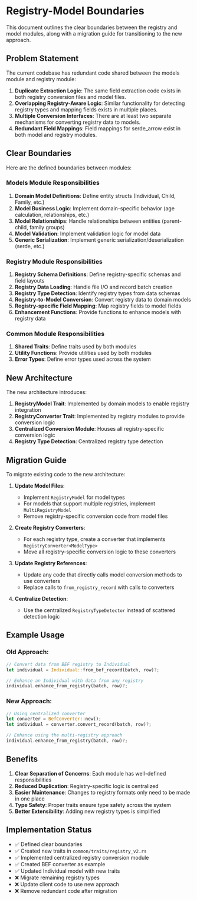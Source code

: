 # Registry-Model Boundaries

This document outlines the clear boundaries between the registry and model modules, along with a migration guide for transitioning to the new approach.

## Problem Statement

The current codebase has redundant code shared between the models module and registry module:

1. **Duplicate Extraction Logic**: The same field extraction code exists in both registry conversion files and model files.
2. **Overlapping Registry-Aware Logic**: Similar functionality for detecting registry types and mapping fields exists in multiple places.
3. **Multiple Conversion Interfaces**: There are at least two separate mechanisms for converting registry data to models.
4. **Redundant Field Mappings**: Field mappings for serde_arrow exist in both model and registry modules.

## Clear Boundaries

Here are the defined boundaries between modules:

### Models Module Responsibilities
1. **Domain Model Definitions**: Define entity structs (Individual, Child, Family, etc.)
2. **Model Business Logic**: Implement domain-specific behavior (age calculation, relationships, etc.)
3. **Model Relationships**: Handle relationships between entities (parent-child, family groups)
4. **Model Validation**: Implement validation logic for model data
5. **Generic Serialization**: Implement generic serialization/deserialization (serde, etc.)

### Registry Module Responsibilities
1. **Registry Schema Definitions**: Define registry-specific schemas and field layouts
2. **Registry Data Loading**: Handle file I/O and record batch creation
3. **Registry Type Detection**: Identify registry types from data schemas
4. **Registry-to-Model Conversion**: Convert registry data to domain models
5. **Registry-specific Field Mapping**: Map registry fields to model fields
6. **Enhancement Functions**: Provide functions to enhance models with registry data

### Common Module Responsibilities
1. **Shared Traits**: Define traits used by both modules
2. **Utility Functions**: Provide utilities used by both modules
3. **Error Types**: Define error types used across the system

## New Architecture

The new architecture introduces:

1. **RegistryModel Trait**: Implemented by domain models to enable registry integration
2. **RegistryConverter Trait**: Implemented by registry modules to provide conversion logic
3. **Centralized Conversion Module**: Houses all registry-specific conversion logic
4. **Registry Type Detection**: Centralized registry type detection

## Migration Guide

To migrate existing code to the new architecture:

1. **Update Model Files**:
   - Implement `RegistryModel` for model types
   - For models that support multiple registries, implement `MultiRegistryModel`
   - Remove registry-specific conversion code from model files

2. **Create Registry Converters**:
   - For each registry type, create a converter that implements `RegistryConverter<ModelType>`
   - Move all registry-specific conversion logic to these converters

3. **Update Registry References**:
   - Update any code that directly calls model conversion methods to use converters
   - Replace calls to `from_registry_record` with calls to converters

4. **Centralize Detection**:
   - Use the centralized `RegistryTypeDetector` instead of scattered detection logic

## Example Usage

### Old Approach:
```rust
// Convert data from BEF registry to Individual
let individual = Individual::from_bef_record(batch, row)?;

// Enhance an Individual with data from any registry
individual.enhance_from_registry(batch, row)?;
```

### New Approach:
```rust
// Using centralized converter
let converter = BefConverter::new();
let individual = converter.convert_record(batch, row)?;

// Enhance using the multi-registry approach
individual.enhance_from_registry(batch, row)?;
```

## Benefits

1. **Clear Separation of Concerns**: Each module has well-defined responsibilities
2. **Reduced Duplication**: Registry-specific logic is centralized
3. **Easier Maintenance**: Changes to registry formats only need to be made in one place
4. **Type Safety**: Proper traits ensure type safety across the system
5. **Better Extensibility**: Adding new registry types is simplified

## Implementation Status

- ✅ Defined clear boundaries
- ✅ Created new traits in `common/traits/registry_v2.rs`
- ✅ Implemented centralized registry conversion module
- ✅ Created BEF converter as example
- ✅ Updated Individual model with new traits
- ❌ Migrate remaining registry types
- ❌ Update client code to use new approach
- ❌ Remove redundant code after migration